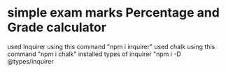 # simple exam marks Percentage and Grade calculator
used Inquirer using this command "npm i inquirer"
used chalk using this command "npm i chalk"
installed types of inquirer "npm i -D @types/inquirer

